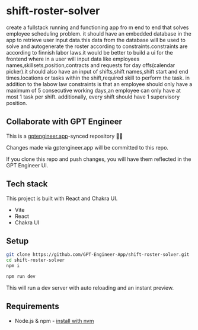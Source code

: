 # shift-roster-solver

create a fullstack running and functioning app fro m end to end that solves employee scheduling problem. it should have an embedded database in the app to retrieve user input data.this data from the database will be used to solve  and autogenerate the roster according to constraints.constraints are according to finnish labor laws.it would be better to build a ui for the frontend where in a user will input data like employees names,skillsets,position,contracts and requests for day offs(calendar picker).it should also have an input of shifts,shift names,shift start and end times.locations or tasks within the shift,required skill to perform the task. in addition to the labow law constraints is that an employee should only have a maximum of 5 consecutive working days,an employee can only have at most 1 task per shift. additionally, every shift should have 1 supervisory position.

## Collaborate with GPT Engineer

This is a [gptengineer.app](https://gptengineer.app)-synced repository 🌟🤖

Changes made via gptengineer.app will be committed to this repo.

If you clone this repo and push changes, you will have them reflected in the GPT Engineer UI.

## Tech stack

This project is built with React and Chakra UI.

- Vite
- React
- Chakra UI

## Setup

```sh
git clone https://github.com/GPT-Engineer-App/shift-roster-solver.git
cd shift-roster-solver
npm i
```

```sh
npm run dev
```

This will run a dev server with auto reloading and an instant preview.

## Requirements

- Node.js & npm - [install with nvm](https://github.com/nvm-sh/nvm#installing-and-updating)
